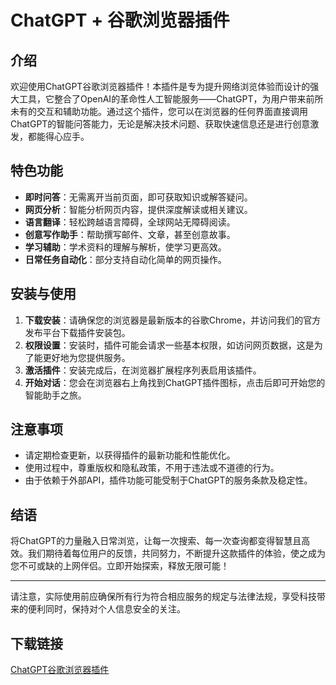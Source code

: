 # ChatGPT + 谷歌浏览器插件

## 介绍

欢迎使用ChatGPT谷歌浏览器插件！本插件是专为提升网络浏览体验而设计的强大工具，它整合了OpenAI的革命性人工智能服务——ChatGPT，为用户带来前所未有的交互和辅助功能。通过这个插件，您可以在浏览器的任何界面直接调用ChatGPT的智能问答能力，无论是解决技术问题、获取快速信息还是进行创意激发，都能得心应手。

## 特色功能

- **即时问答**：无需离开当前页面，即可获取知识或解答疑问。
- **网页分析**：智能分析网页内容，提供深度解读或相关建议。
- **语言翻译**：轻松跨越语言障碍，全球网站无障碍阅读。
- **创意写作助手**：帮助撰写邮件、文章，甚至创意故事。
- **学习辅助**：学术资料的理解与解析，使学习更高效。
- **日常任务自动化**：部分支持自动化简单的网页操作。

## 安装与使用

1. **下载安装**：请确保您的浏览器是最新版本的谷歌Chrome，并访问我们的官方发布平台下载插件安装包。
2. **权限设置**：安装时，插件可能会请求一些基本权限，如访问网页数据，这是为了能更好地为您提供服务。
3. **激活插件**：安装完成后，在浏览器扩展程序列表启用该插件。
4. **开始对话**：您会在浏览器右上角找到ChatGPT插件图标，点击后即可开始您的智能助手之旅。

## 注意事项

- 请定期检查更新，以获得插件的最新功能和性能优化。
- 使用过程中，尊重版权和隐私政策，不用于违法或不道德的行为。
- 由于依赖于外部API，插件功能可能受制于ChatGPT的服务条款及稳定性。

## 结语

将ChatGPT的力量融入日常浏览，让每一次搜索、每一次查询都变得智慧且高效。我们期待着每位用户的反馈，共同努力，不断提升这款插件的体验，使之成为您不可或缺的上网伴侣。立即开始探索，释放无限可能！

---

请注意，实际使用前应确保所有行为符合相应服务的规定与法律法规，享受科技带来的便利同时，保持对个人信息安全的关注。

## 下载链接

[ChatGPT谷歌浏览器插件](https://pan.quark.cn/s/07b87843717c)